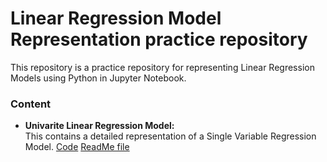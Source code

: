 # Linear Regression Model Representation practice repository
This repository is a practice repository for representing Linear Regression Models using Python in Jupyter Notebook.
### Content
- **Univarite Linear Regression Model:**  
  This contains a detailed representation of a Single Variable Regression Model.
  [Code](https://github.com/tamunoWoks/Linear_Regression_Model_Representation_practice/blob/main/univariate_linear_regression.ipynb)
  [ReadMe file](https://github.com/tamunoWoks/Linear_Regression_Model_Representation_practice/blob/main/univariate_linear_regression.md)
